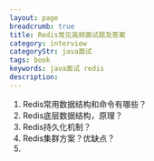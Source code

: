 ```yaml
---
layout: page
breadcrumb: true
title: Redis常见高频面试题及答案
category: interview
categoryStr: java面试
tags: book
keywords: java面试 redis
description: 
---
```



1. Redis常用数据结构和命令有哪些？
2. Redis底层数据结构，原理？
3. Redis持久化机制？
4. Redis集群方案？优缺点？
5. 